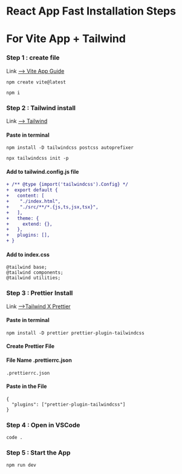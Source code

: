 # React App Fast Installation Steps

# For Vite App + Tailwind

### **Step 1 : create file**

Link [--> Vite App Guide](https://vitejs.dev/guide/)

```
npm create vite@latest
```

```
npm i
```

### **Step 2 : Tailwind install**

Link [--> Tailwind](https://tailwindcss.com/docs/guides/vite)

#### Paste in terminal

```
npm install -D tailwindcss postcss autoprefixer
```

```
npx tailwindcss init -p
```

#### Add to tailwind.config.js file

```diff
+ /** @type {import('tailwindcss').Config} */
+  export default {
+   content: [
+    "./index.html",
+    "./src/**/*.{js,ts,jsx,tsx}",
+   ],
+   theme: {
+     extend: {},
+   },
+   plugins: [],
+ }
```

#### Add to index.css

```
@tailwind base;
@tailwind components;
@tailwind utilities;
```

### **Step 3 : Prettier Install**

Link [-->Tailwind X Prettier](https://tailwindcss.com/blog/automatic-class-sorting-with-prettier)

#### Paste in terminal

```
npm install -D prettier prettier-plugin-tailwindcss
```

#### Create Prettier File

#### File Name .prettierrc.json

```
.prettierrc.json
```

#### Paste in the File

```
{
  "plugins": ["prettier-plugin-tailwindcss"]
}
```

### **Step 4 : Open in VSCode**

```
code .
```

### **Step 5 : Start the App**

```
npm run dev
```
